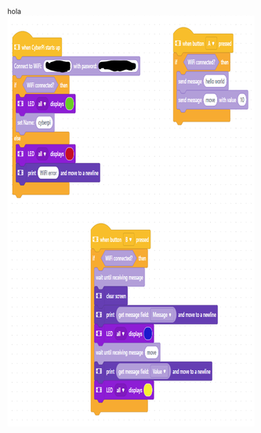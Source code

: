 hola
<img width="932" height="838" alt="bc_msg_example" src="https://github.com/jbruno79/makeblock/blob/main/brodcast_msg/bc_msg_example.png" />
